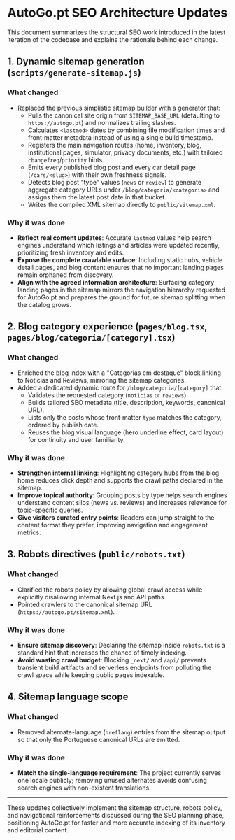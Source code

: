 # AutoGo.pt SEO Architecture Updates

This document summarizes the structural SEO work introduced in the latest iteration of the codebase and explains the rationale behind each change.

## 1. Dynamic sitemap generation (`scripts/generate-sitemap.js`)

### What changed
- Replaced the previous simplistic sitemap builder with a generator that:
  - Pulls the canonical site origin from `SITEMAP_BASE_URL` (defaulting to `https://autogo.pt`) and normalizes trailing slashes.
  - Calculates `<lastmod>` dates by combining file modification times and front‑matter metadata instead of using a single build timestamp.
  - Registers the main navigation routes (home, inventory, blog, institutional pages, simulator, privacy documents, etc.) with tailored `changefreq`/`priority` hints.
  - Emits every published blog post and every car detail page (`/cars/<slug>`) with their own freshness signals.
  - Detects blog post "type" values (`news` or `review`) to generate aggregate category URLs under `/blog/categoria/<categoria>` and assigns them the latest post date in that bucket.
  - Writes the compiled XML sitemap directly to `public/sitemap.xml`.

### Why it was done
- **Reflect real content updates**: Accurate `lastmod` values help search engines understand which listings and articles were updated recently, prioritizing fresh inventory and edits.
- **Expose the complete crawlable surface**: Including static hubs, vehicle detail pages, and blog content ensures that no important landing pages remain orphaned from discovery.
- **Align with the agreed information architecture**: Surfacing category landing pages in the sitemap mirrors the navigation hierarchy requested for AutoGo.pt and prepares the ground for future sitemap splitting when the catalog grows.

## 2. Blog category experience (`pages/blog.tsx`, `pages/blog/categoria/[category].tsx`)

### What changed
- Enriched the blog index with a "Categorias em destaque" block linking to Notícias and Reviews, mirroring the sitemap categories.
- Added a dedicated dynamic route for `/blog/categoria/[category]` that:
  - Validates the requested category (`noticias` or `reviews`).
  - Builds tailored SEO metadata (title, description, keywords, canonical URL).
  - Lists only the posts whose front‑matter `type` matches the category, ordered by publish date.
  - Reuses the blog visual language (hero underline effect, card layout) for continuity and user familiarity.

### Why it was done
- **Strengthen internal linking**: Highlighting category hubs from the blog home reduces click depth and supports the crawl paths declared in the sitemap.
- **Improve topical authority**: Grouping posts by type helps search engines understand content silos (news vs. reviews) and increases relevance for topic-specific queries.
- **Give visitors curated entry points**: Readers can jump straight to the content format they prefer, improving navigation and engagement metrics.

## 3. Robots directives (`public/robots.txt`)

### What changed
- Clarified the robots policy by allowing global crawl access while explicitly disallowing internal Next.js and API paths.
- Pointed crawlers to the canonical sitemap URL (`https://autogo.pt/sitemap.xml`).

### Why it was done
- **Ensure sitemap discovery**: Declaring the sitemap inside `robots.txt` is a standard hint that increases the chance of timely indexing.
- **Avoid wasting crawl budget**: Blocking `_next/` and `/api/` prevents transient build artifacts and serverless endpoints from polluting the crawl space while keeping public pages indexable.

## 4. Sitemap language scope

### What changed
- Removed alternate-language (`hreflang`) entries from the sitemap output so that only the Portuguese canonical URLs are emitted.

### Why it was done
- **Match the single-language requirement**: The project currently serves one locale publicly; removing unused alternates avoids confusing search engines with non-existent translations.

---

These updates collectively implement the sitemap structure, robots policy, and navigational reinforcements discussed during the SEO planning phase, positioning AutoGo.pt for faster and more accurate indexing of its inventory and editorial content.
